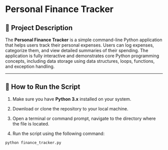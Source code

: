 # Personal Finance Tracker

## 📖 Project Description

The **Personal Finance Tracker** is a simple command-line Python application that helps users track their personal expenses. Users can log expenses, categorize them, and view detailed summaries of their spending. The application is fully interactive and demonstrates core Python programming concepts, including data storage using data structures, loops, functions, and exception handling.

---

## 🚀 How to Run the Script

1. Make sure you have **Python 3.x** installed on your system.

2. Download or clone the repository to your local machine.

3. Open a terminal or command prompt, navigate to the directory where the file is located.

4. Run the script using the following command:

```bash
python finance_tracker.py
```
